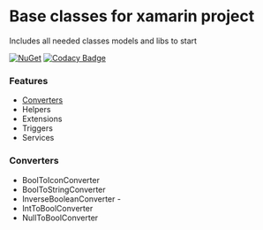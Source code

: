 # Base classes for xamarin project

Includes all needed classes models and libs to start

[![NuGet](https://img.shields.io/nuget/v/XamBasePacket.svg)](https://www.nuget.org/packages/XamBasePacket/)
[![Codacy Badge](https://api.codacy.com/project/badge/Grade/16690bb2ce8c43b59ba252f5f7e41afb)](https://www.codacy.com/app/4TwentySolutions/FourTwenty.XamarinBase?utm_source=stepkillah@bitbucket.org&amp;utm_medium=referral&amp;utm_content=p420_team/fourtwenty.xamarinbase&amp;utm_campaign=Badge_Grade)
###  Features

 - [Converters](#converters)
 - Helpers
 - Extensions
 - Triggers
 - Services


### Converters

 - BoolToIconConverter
 - BoolToStringConverter
 - InverseBooleanConverter - 
 - IntToBoolConverter
 - NullToBoolConverter